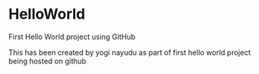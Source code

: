 HelloWorld
==========

First Hello World project using GitHub

This has been created by yogi nayudu as part of first hello world project being hosted on github
